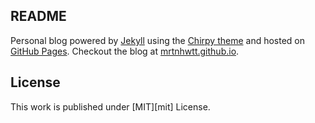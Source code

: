 ## README

Personal blog powered by [Jekyll](https://jekyllrb.com/) using the [Chirpy theme](https://github.com/cotes2020/jekyll-theme-chirpy) and hosted on [GitHub Pages](https://pages.github.com/).
Checkout the blog at [mrtnhwtt.github.io](https://mrtnhwtt.github.io/).
## License

This work is published under [MIT][mit] License.
